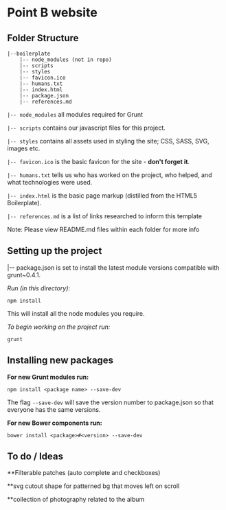 # Point B website #

## Folder Structure

    |--boilerplate
        |-- node_modules (not in repo)
        |-- scripts
        |-- styles
        |-- favicon.ico
        |-- humans.txt
        |-- index.html
        |-- package.json
        |-- references.md


`|-- node_modules` all modules required for Grunt

`|-- scripts` contains our javascript files for this project.

`|-- styles` contains all assets used in styling the site; CSS, SASS, SVG, images etc.

`|-- favicon.ico` is the basic favicon for the site - **don't forget it**.

`|-- humans.txt` tells us who has worked on the project, who helped, and what technologies were used.

`|-- index.html` is the basic page markup (distilled from the HTML5 Boilerplate).

`|-- references.md` is a list of links researched to inform this template


Note: Please view README.md files within each folder for more info


## Setting up the project

|-- package.json is set to install the latest module versions compatible with grunt~0.4.1.

*Run (in this directory):*

    npm install

This will install all the node modules you require.

*To begin working on the project run:*

    grunt


## Installing new packages

**For new Grunt modules run:**

	npm install <package name> --save-dev

The flag `--save-dev` will save the version number to package.json so that everyone has the same versions.

**For new Bower components run:**

	bower install <package>#<version> --save-dev

## To do / Ideas

**Filterable patches (auto complete and checkboxes)

**svg cutout shape for patterned bg that moves left on scroll

**collection of photography related to the album